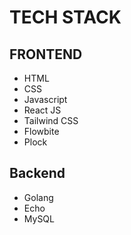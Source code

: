 # TECH STACK

## FRONTEND
  - HTML
  - CSS
  - Javascript
  - React JS
  - Tailwind CSS
  - Flowbite
  - Plock

## Backend
  - Golang
  - Echo
  - MySQL
